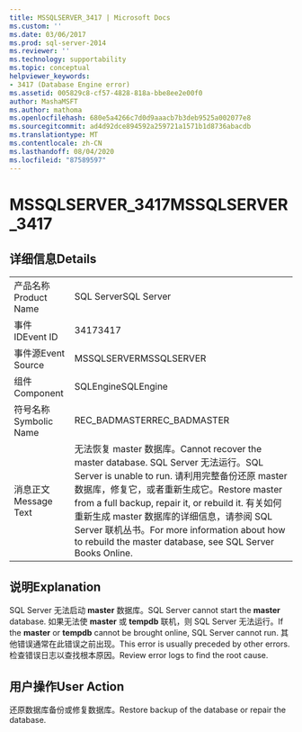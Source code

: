 ```yaml
---
title: MSSQLSERVER_3417 | Microsoft Docs
ms.custom: ''
ms.date: 03/06/2017
ms.prod: sql-server-2014
ms.reviewer: ''
ms.technology: supportability
ms.topic: conceptual
helpviewer_keywords:
- 3417 (Database Engine error)
ms.assetid: 005829c8-cf57-4828-818a-bbe8ee2e00f0
author: MashaMSFT
ms.author: mathoma
ms.openlocfilehash: 680e5a4266c7d0d9aaacb7b3deb9525a002077e8
ms.sourcegitcommit: ad4d92dce894592a259721a1571b1d8736abacdb
ms.translationtype: MT
ms.contentlocale: zh-CN
ms.lasthandoff: 08/04/2020
ms.locfileid: "87589597"
---
```

# <a name="mssqlserver_3417"></a><span data-ttu-id="866e0-102">MSSQLSERVER_3417</span><span class="sxs-lookup"><span data-stu-id="866e0-102">MSSQLSERVER_3417</span></span>
    
## <a name="details"></a><span data-ttu-id="866e0-103">详细信息</span><span class="sxs-lookup"><span data-stu-id="866e0-103">Details</span></span>  
  
|||  
|-|-|  
|<span data-ttu-id="866e0-104">产品名称</span><span class="sxs-lookup"><span data-stu-id="866e0-104">Product Name</span></span>|<span data-ttu-id="866e0-105">SQL Server</span><span class="sxs-lookup"><span data-stu-id="866e0-105">SQL Server</span></span>|  
|<span data-ttu-id="866e0-106">事件 ID</span><span class="sxs-lookup"><span data-stu-id="866e0-106">Event ID</span></span>|<span data-ttu-id="866e0-107">3417</span><span class="sxs-lookup"><span data-stu-id="866e0-107">3417</span></span>|  
|<span data-ttu-id="866e0-108">事件源</span><span class="sxs-lookup"><span data-stu-id="866e0-108">Event Source</span></span>|<span data-ttu-id="866e0-109">MSSQLSERVER</span><span class="sxs-lookup"><span data-stu-id="866e0-109">MSSQLSERVER</span></span>|  
|<span data-ttu-id="866e0-110">组件</span><span class="sxs-lookup"><span data-stu-id="866e0-110">Component</span></span>|<span data-ttu-id="866e0-111">SQLEngine</span><span class="sxs-lookup"><span data-stu-id="866e0-111">SQLEngine</span></span>|  
|<span data-ttu-id="866e0-112">符号名称</span><span class="sxs-lookup"><span data-stu-id="866e0-112">Symbolic Name</span></span>|<span data-ttu-id="866e0-113">REC_BADMASTER</span><span class="sxs-lookup"><span data-stu-id="866e0-113">REC_BADMASTER</span></span>|  
|<span data-ttu-id="866e0-114">消息正文</span><span class="sxs-lookup"><span data-stu-id="866e0-114">Message Text</span></span>|<span data-ttu-id="866e0-115">无法恢复 master 数据库。</span><span class="sxs-lookup"><span data-stu-id="866e0-115">Cannot recover the master database.</span></span> <span data-ttu-id="866e0-116">SQL Server 无法运行。</span><span class="sxs-lookup"><span data-stu-id="866e0-116">SQL Server is unable to run.</span></span> <span data-ttu-id="866e0-117">请利用完整备份还原 master 数据库，修复它，或者重新生成它。</span><span class="sxs-lookup"><span data-stu-id="866e0-117">Restore master from a full backup, repair it, or rebuild it.</span></span> <span data-ttu-id="866e0-118">有关如何重新生成 master 数据库的详细信息，请参阅 SQL Server 联机丛书。</span><span class="sxs-lookup"><span data-stu-id="866e0-118">For more information about how to rebuild the master database, see SQL Server Books Online.</span></span>|  
  
## <a name="explanation"></a><span data-ttu-id="866e0-119">说明</span><span class="sxs-lookup"><span data-stu-id="866e0-119">Explanation</span></span>  
 <span data-ttu-id="866e0-120">SQL Server 无法启动 **master** 数据库。</span><span class="sxs-lookup"><span data-stu-id="866e0-120">SQL Server cannot start the **master** database.</span></span> <span data-ttu-id="866e0-121">如果无法使 **master** 或 **tempdb** 联机，则 SQL Server 无法运行。</span><span class="sxs-lookup"><span data-stu-id="866e0-121">If the **master** or **tempdb** cannot be brought online, SQL Server cannot run.</span></span> <span data-ttu-id="866e0-122">其他错误通常在此错误之前出现。</span><span class="sxs-lookup"><span data-stu-id="866e0-122">This error is usually preceded by other errors.</span></span> <span data-ttu-id="866e0-123">检查错误日志以查找根本原因。</span><span class="sxs-lookup"><span data-stu-id="866e0-123">Review error logs to find the root cause.</span></span>  
  
## <a name="user-action"></a><span data-ttu-id="866e0-124">用户操作</span><span class="sxs-lookup"><span data-stu-id="866e0-124">User Action</span></span>  
 <span data-ttu-id="866e0-125">还原数据库备份或修复数据库。</span><span class="sxs-lookup"><span data-stu-id="866e0-125">Restore backup of the database or repair the database.</span></span>  
  
  

